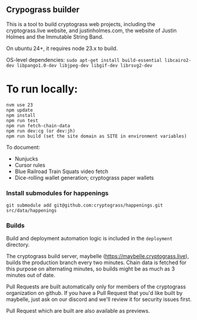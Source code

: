 ## Crypograss builder

This is a tool to build cryptograss web projects, including the cryptograss.live website, and justinholmes.com, the website of Justin Holmes and the Immutable String Band.

On ubuntu 24+, it requires node 23.x to build.

OS-level dependencies:
`sudo apt-get install build-essential libcairo2-dev libpango1.0-dev libjpeg-dev libgif-dev librsvg2-dev`

# To run locally:

```
nvm use 23
npm update
npm install
npm run test
npm run fetch-chain-data
npm run dev:cg (or dev:jh)
npm run build (set the site domain as SITE in environment variables)
```

To document:

* Nunjucks
* Cursor rules
* Blue Railroad Train Squats video fetch
* Dice-rolling wallet generation; cryptograss paper wallets

### Install submodules for happenings


`git submodule add git@github.com:cryptograss/happenings.git src/data/happenings`

### Builds

Build and deployment automation logic is included in the `deployment` directory.

The cryptograss build server, maybelle (https://maybelle.cryptograss.live), builds the production branch every two minutes.  Chain data is fetched for this purpose on alternating minutes, so builds might be as much as 3 minutes out of date.


Pull Requests are built automatically only for members of the cryptograss organization on github.  If you have a Pull Request that you'd like built by maybelle, just ask on our discord and we'll review it for security issues first.


Pull Request which are built are also available as previews.
